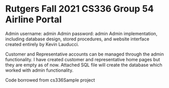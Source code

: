 # Rutgers Fall 2021 CS336 Group 54 Airline Portal

Admin username: admin
Admin password: admin
Admin implementation, including database design, stored procedures, 
and website interface created entirely by Kevin Lauducci.

Customer and Representative accounts can be managed through the admin functionality.
I have created customer and representative home pages but they are empty as of now.
Attached SQL file will create the database which worked with admin functionality.

Code borrowed from cs336Sample project
